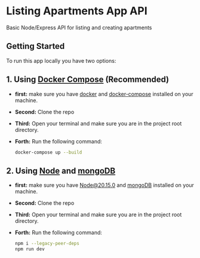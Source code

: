 # Listing Apartments App API

Basic Node/Express API for listing and creating apartments

## Getting Started

To run this app locally you have two options:

## 1. Using [Docker Compose](https://docs.docker.com/compose/) (Recommended)

- **first:** make sure you have [docker](https://docs.docker.com/get-docker/) and [docker-compose](https://docs.docker.com/compose/install/) installed on your machine.

- **Second:** Clone the repo

- **Third:** Open your terminal and make sure you are in the project root directory.

- **Forth:** Run the following command:

  ```bash
  docker-compose up --build
  ```

## 2. Using [Node](https://nodejs.org/en) and [mongoDB](https://www.mongodb.com/)

- **first:** make sure you have [Node@20.15.0](https://nodejs.org/en/download/package-manager) and [mongoDB](https://www.mongodb.com/try/download/community) installed on your machine.

- **Second:** Clone the repo

- **Third:** Open your terminal and make sure you are in the project root directory.

- **Forth:** Run the following command:

  ```bash
  npm i --legacy-peer-deps
  npm run dev
  ```
